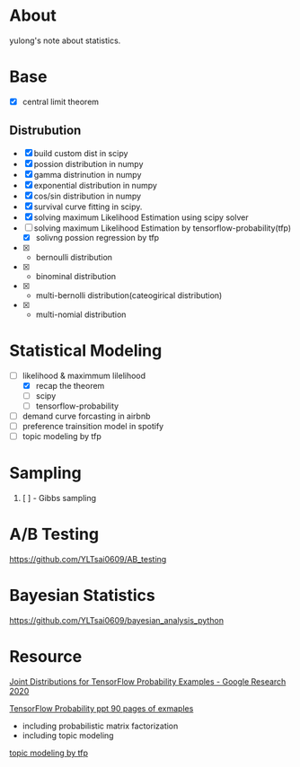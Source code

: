 # About

yulong's note about statistics.

# Base

* [x] central limit theorem

## Distrubution

* [x] build custom dist in scipy
* [x] possion distribution in numpy
* [x] gamma distrinution in numpy
* [x] exponential distribution in numpy
* [x] cos/sin distribution in numpy
* [x] survival curve fitting in scipy.
* [x] solving maximum Likelihood Estimation using scipy solver
* [ ] solving maximum Likelihood Estimation by tensorflow-probability(tfp)
  * [x] solivng possion regression by tfp
* [x] - bernoulli distribution
* [x] - binominal distribution
* [x] - multi-bernolli distribution(cateogirical distribution)
* [x] - multi-nomial distribution

# Statistical Modeling

* [ ] likelihood & maximmum lilelihood
  * [x] recap the theorem
  * [ ] scipy
  * [ ] tensorflow-probability
* [ ] demand curve forcasting in airbnb
* [ ] preference trainsition model in spotify
* [ ] topic modeling by tfp

# Sampling

1. [ ] - Gibbs sampling

# A/B Testing

https://github.com/YLTsai0609/AB_testing


# Bayesian Statistics

https://github.com/YLTsai0609/bayesian_analysis_python

# Resource

[Joint Distributions for TensorFlow Probability Examples - Google Research 2020](https://arxiv.org/pdf/2001.11819.pdf)

[TensorFlow Probability ppt 90 pages of exmaples](http://hyperion.usc.edu/UQ-SummerSchool/pres/Dillon.pdf)

* including probabilistic matrix factorization
* including topic modeling

[topic modeling by tfp](https://github.com/tensorflow/probability/blob/main/tensorflow_probability/examples/latent_dirichlet_allocation_distributions.py)